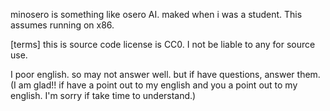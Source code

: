 minosero is something like osero AI. maked when i was a student.
This assumes running on x86.

[terms]
this is source code license is CC0.
I not be liable to any for source use.

I poor english. so may not answer well. but if have questions, answer them.
(I am glad!! if have a point out to my english and you a point out to my english.
I'm sorry if take time to understand.)
